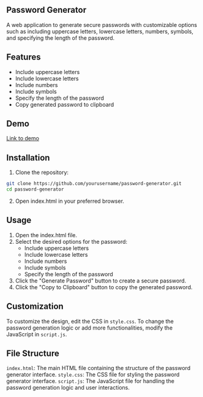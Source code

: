 ## Password Generator
A web application to generate secure passwords with customizable options such as including uppercase letters, lowercase letters, numbers, symbols, and specifying the length of the password.

## Features
- Include uppercase letters
- Include lowercase letters
- Include numbers
- Include symbols
- Specify the length of the password
- Copy generated password to clipboard
## Demo
[Link to demo]()

## Installation
1. Clone the repository:
```bash
git clone https://github.com/yourusername/password-generator.git
cd password-generator
```
2. Open index.html in your preferred browser.

## Usage
1. Open the index.html file.
2. Select the desired options for the password:
   - Include uppercase letters
   - Include lowercase letters
   - Include numbers
   - Include symbols
   - Specify the length of the password
3. Click the "Generate Password" button to create a secure password.
4. Click the "Copy to Clipboard" button to copy the generated password.
   
## Customization
To customize the design, edit the CSS in `style.css`.
To change the password generation logic or add more functionalities, modify the JavaScript in `script.js`.

## File Structure
`index.html`: The main HTML file containing the structure of the password generator interface.
`style.css`: The CSS file for styling the password generator interface.
`script.js`: The JavaScript file for handling the password generation logic and user interactions.
